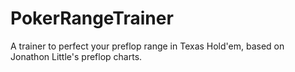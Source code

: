 # PokerRangeTrainer
A trainer to perfect your preflop range in Texas Hold'em, based on Jonathon Little's preflop charts.
